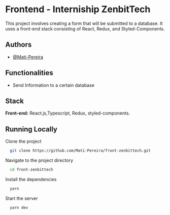 # Frontend - Interniship ZenbitTech

This project involves creating a form that will be submitted to a database. It uses a front-end stack consisting of React, Redux, and Styled-Components.

## Authors

- [@Mati-Pereira](https://www.github.com/Mati-Pereira)

## Functionalities

- Send Information to a certain database

## Stack

**Front-end:** React.js,Typescript, Redux, styled-components.

## Running Locally

Clone the project

```bash
  git clone https://github.com/Mati-Pereira/front-zenbittech.git
```

Navigate to the project directory

```bash
  cd front-zenbittech
```

Install the dependencies

```bash
  yarn
```

Start the server

```bash
  yarn dev
```
